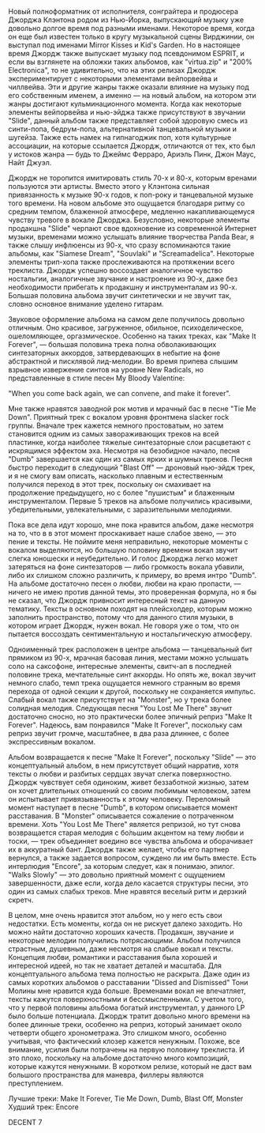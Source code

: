 Новый полноформатник от исполнителя, сонграйтера и продюсера Джорджа Клэнтона родом из Нью-Йорка, выпускающий музыку уже довольно долгое время под разными именами. Некоторое время, когда он еще был известен только в кругу музыкальной сцены Вирджинии, он выступал под именами Mirror Kisses и Kid's Garden. Но в настоящее время Джордж также выпускает музыку под псевдонимом ESPRIT, и если вы взглянете на обложки таких альбомов, как "virtua.zip" и "200% Electronica", то не удивительно, что на этих релизах Джордж экспериментирует с некоторыми элементами вейпорвейва и чиллвейва. Эти и другие жанры также оказали влияние на музыку под его собственным именем, а именно — на новый альбом, на котором эти жанры достигают кульминационного момента. Когда как некоторые элементы вейпорвейва и нью-эйджа также присутствуют в звучании "Slide", данный альбом также представляет собой здоровую смесь из синти-попа, бедрум-попа, альтернативной танцевальной музыки и шугейза. Также есть намек на гипнагоджик поп, хотя культурные ассоциации, на которые ссылается Джордж, отличаются от тех, кто был у истоков жанра — будь то Джеймс Ферраро, Ариэль Пинк, Джон Маус, Найт Джуэл.

Джордж не торопится имитировать стиль 70-х и 80-х, которым вренами пользуются эти артисты. Вместо этого у Клэнтона сильная привязанность к музыке 90-х годов, к поп-року и танцевальной музыке того времени. На новом альбоме это ощущается благодаря ритму со средним темпом, блаженной атмосфере, медленно накапливающемуся чувству тревоге в вокале Джорджа. Безусловно, некоторые элементы продакшна "Slide" черпают свое вдохновение из современной Интернет музыки, временами можно услышать влияние творчества Panda Bear, я также слышу инфлюенсы из 90-х, что сразу вспоминаются такие альбомы, как "Siamese Dream", "Souvlaki" и "Screamadelica". Некоторые элементы трип-хопа также прослеживаются на протяжении всего треклиста. Джордж успешно воссоздает аналогичное чувство ностальгии, аналогичные звучание и настроение из 90-х, даже без необходимости прибегать к продакшну и инструменталам из 90-х. Большая половина альбома звучит синтетически и не звучит так, словно основное внимание уделено гитарам.

Звуковое оформление альбома на самом деле получилось довольно отличным. Оно красивое, загруженное, обильное, психоделическое, ошеломляющее, оргазмическое. Особенно на таких треках, как "Make It Forever", — большая половина трека полна обволакивающих синтезаторных аккордов, затвердевающих в небытие на фоне абстрактной и писклявой лид-мелодии. Во время припева слышим взрывное извержение синтов на уровне New Radicals, но представленные в стиле песен My Bloody Valentine:

"When you come back again, we can convene, and make it forever".

Мне также нравятся заводной рок мотив и мрачный бас в песне "Tie Me Down". Приятный трек с вокалом уровня фронтмена slacker rock группы. Вначале трек кажется немного простоватым, но затем становится одним из самых завораживающих треков на всей пластинке, когда наиболее тяжелые синтезаторные слои расцветают с искрящимся эффектом эха. Несмотря на безобидное начало, песня "Dumb" завершается как один из самых ярких и шумных треков. Песня быстро переходит в следующий "Blast Off" — дроновый нью-эйдж трек, и я не смогу вам описать, насколько плавным и естественным получился переход в этот трек, поскольку он смахивает на продолжение предыдущего, но с более "пушистым" и блаженным инструменталом. Первые 5 треков на альбоме получились красивыми, убедительными, увлекательными, с заразительными мелодиями.

Пока все дела идут хорошо, мне пока нравится альбом, даже несмотря на то, что в в этот момент проскакивает наше слабое звено, — это пение и тексты. Не поймите меня неправильно, некоторые моменты с вокалом выделяются, но большую половину времени вокал звучит слегка юношески и неубедительно. И голос Джорджа легко может затеряться на фоне синтезаторов — либо громкость вокала убавили, либо их слишком сложно различить, к примеру, во время интро "Dumb". На альбоме достаточно песен о любви, любви на краю пропасти, — ничего не имею против данной темы, это проверенная формула, но я бы не сказал, что Джордж привносит интересный текст на данную тематику. Тексты в основном походят на плейсхолдер, которым можно заполнить пространство, потому что для данного стиля музыки, в котором играет Джордж, нужен вокал. Не говоря уже о том, что он пытается воссоздать сентиментальную и ностальгическую атмосферу.

Одноименный трек расположен в центре альбома — танцевальный бит прямиком из 90-х, мрачная басовая линия, местами можно услышать соло на саксофоне, интересные элементы, свитч-ап в последней половине трека, мечтательные синт аккорды. Но опять же, вокал звучит немного слабо, темп трека ощущается немного странным во время перехода от одной секции к другой, поскольку не сохраняется импульс. Слабый вокал также присутствует на "Monster", но у трека более солидная мелодия. Следующая песня "You Lost Me There" звучит достаточно сносно, но это практически более эпичный реприз "Make It Forever". Надеюсь, вам понравился "Make It Forever", поскольку сам реприз звучит громче, масштабнее, в два раза длиннее, с более экспрессивным вокалом.

Альбом возвращается к песне "Make It Forever", поскольку "Slide" — это концептуальный альбом, в нем присутствует общий нарратив, хотя тексты о любви и разбитых сердцах звучат слегка поверхностно. Джордж чувствует себя одиноким, живет беззаботной жизнью, затем он хочет длительных отношений со своим любимым человеком, затем он испытывает привязыванность к этому человеку. Переломный момент наступает в песне "Dumb", в котором описывается момент расставания. В "Monster" описывается сожаление о потраченном времени. Хоть "You Lost Me There" является репризой, но тут снова возвращается старая мелодия с бо́льшим акцентом на тему любви и тоски, — трек объединяет воедино все чувства альбома и оборачивает их в аккуратный бант. Джордж также желает, чтобы его партнер вернулся, а также задается вопросом, суждено ли им быть вместе. Есть интерлюдия "Encore", за которым следует, как я понимаю, эпилог. "Walks Slowly" — это довольно приятный момент с ощущением завершенности, даже если, когда дело касается структуры песни, это один из самых слабых треков. Мне нравятся веселый ритм и дерзкий скретч.

В целом, мне очень нравится этот альбом, но у него есть свои недостатки. Есть моменты, когда он не рискует далеко заходить. Но можно найти достаточно хороших качеств. Продакшн, звучание и некоторые мелодии получились потрясающими. Альбом получился страстным, душевным, даже несмотря на слабые вокал и тексты. Концепция любви, романтики и расставания была хорошей и интересной идеей, но так не хватает деталей и масштаба. Для концептуального альбома тема полностью не раскрыта. Даже один из самых коротких альбомов о расставании "Dissed and Dismissed" Тони Молины мне нравится куда больше. Временами вокал не впечатляет, тексты кажутся поверхностными и бессмысленными. С учетом того, что у первой половины альбома богатый инструментал, у данного LP было больше потенциала. Джордж тратит довольно много времени на более длинные треки, особенно на реприз, который занимает около четверти общего хронометража. Это слишком много, особенно учитывая, что фактический клозер кажется ненужным. Похоже, все внимание, усилия были потрачены на первую половину треклиста. И это плохо, поскольку на альбоме достаточно много композиций, которые кажутся ненужными. В коротком релизе, который не даст вам большого пространства для маневра, филлеры являются преступлением.

Лучшие треки: Make It Forever, Tie Me Down, Dumb, Blast Off, Monster
Худший трек: Encore

DECENT 7
